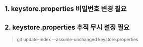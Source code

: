 ## 1. keystore.properties 비밀번호 변경 필요
##
## 2. keystore.properties 추적 무시 설정 필요
> git update-index --assume-unchanged keystore.properties